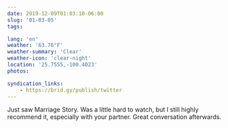 ```yaml
---
date: 2019-12-09T01:03:10-06:00
slug: '01-03-05'
tags:

lang: 'en'
weather: '63.76°F'
weather-summary: 'Clear'
weather-icon: 'clear-night'
location: '25.7555,-100.4023'
photos:

syndication_links:
    - https://brid.gy/publish/twitter
---
```

Just saw Marriage Story. Was a little hard to watch, but I still highly recommend it, especially with your partner. Great conversation afterwards.